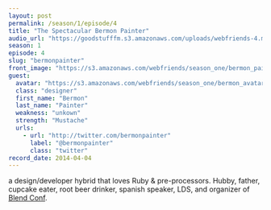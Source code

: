 ```yaml
---
layout: post
permalink: /season/1/episode/4
title: "The Spectacular Bermon Painter"
audio_url: "https://goodstufffm.s3.amazonaws.com/uploads/webfriends-4.mp3"
season: 1
episode: 4
slug: "bermonpainter"
front_image: "https://s3.amazonaws.com/webfriends/season_one/bermon_painter@2X.png"
guest:
  avatar: "https://s3.amazonaws.com/webfriends/season_one/bermon_avatar.jpg"
  class: "designer"
  first_name: "Bermon"
  last_name: "Painter"
  weakness: "unkown"
  strength: "Mustache"
  urls:
    - url: "http://twitter.com/bermonpainter"
      label: "@bermonpainter"
      class: "twitter"
record_date: 2014-04-04
---
```

a design/developer hybrid that loves Ruby & pre-processors. Hubby, father, cupcake eater, root beer drinker, spanish speaker, LDS, and organizer of [Blend Conf](http://www.blendconf.com/).

